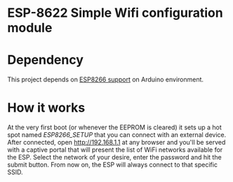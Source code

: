 ESP-8622 Simple Wifi configuration module
===========================================

# Dependency

This project depends on [ESP8266 support](https://github.com/esp8266/Arduino) on Arduino environment.


# How it works

At the very first boot (or whenever the EEPROM is cleared) it sets up a hot spot named _ESP8266\_SETUP_ that you can connect with an external device.
After connected, open http://192.168.1.1 at any browser and you'll be served with a captive portal that will present the list of WiFi networks available for the ESP.
Select the network of your desire, enter the password and hit the submit button.
From now on, the ESP will always connect to that specific SSID.

